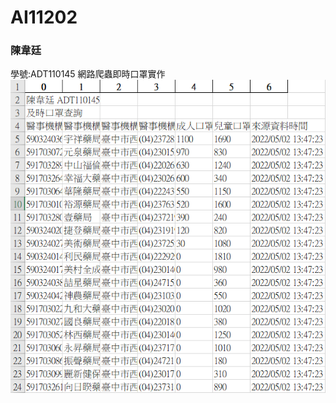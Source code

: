 # AI11202

### 陳韋廷
學號:ADT110145
網路爬蟲即時口罩實作
![image](https://github.com/ADT-110145/AI11202/blob/main/%E5%8D%B3%E6%99%82%E5%8F%A3%E7%BD%A9.png)
